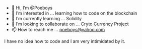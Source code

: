 - 👋 Hi, I’m @Poeboys
- 👀 I’m interested in ... learning how to code on the blockchain 
- 🌱 I’m currently learning ... Solidity
- 💞️ I’m looking to collaborate on ... Cryto Currency Project 
- 📫 How to reach me ... poeboys@yahoo.com

<!---
Poeboys/Poeboys is a ✨ special ✨ repository because its `README.md` (this file) appears on your GitHub profile.
You can click the Preview link to take a look at your changes.
--->
I have no idea how to code and I am very intimidated by it. 
